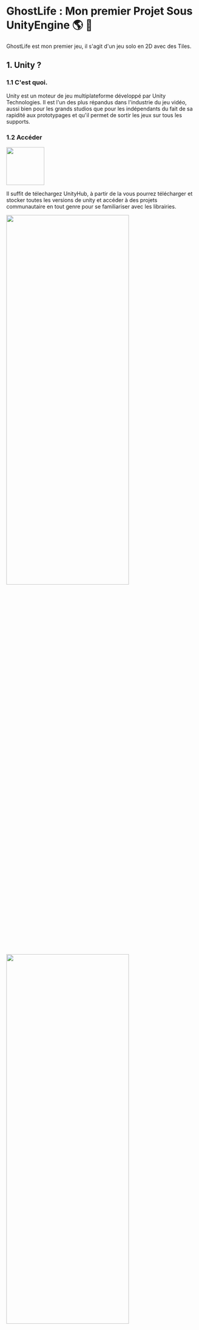 # GhostLife : Mon premier Projet Sous UnityEngine  :earth_americas: :honeybee:

GhostLife est mon premier jeu, il s'agit d'un jeu solo en 2D avec des Tiles.

## 1. Unity ? 


### 1.1 C'est quoi.

Unity est un moteur de jeu multiplateforme développé par Unity Technologies. Il est l'un des plus répandus dans l'industrie du jeu vidéo, aussi bien pour les grands studios que pour les indépendants du fait de sa rapidité aux prototypages et qu'il permet de sortir les jeux sur tous les supports.


### 1.2 Accéder 

<img src="https://user-images.githubusercontent.com/71081511/101229106-f3ec1480-369e-11eb-94aa-1013e457226f.png" width="100" height="100"/>


Il suffit de télechargez UnityHub,
à partir de la vous pourrez télécharger et stocker toutes les versions de unity 
et accéder à des projets communautaire en tout genre pour se familiariser avec les librairies.

<img src="https://user-images.githubusercontent.com/71081511/101247626-effdd800-371a-11eb-9947-80168c9c26cf.png" width=80% height="50%"/> <img src="https://user-images.githubusercontent.com/71081511/101247631-f4c28c00-371a-11eb-9f8d-53df01e24bff.png" width=80% height="50%"/><img src="https://user-images.githubusercontent.com/71081511/101247632-f7bd7c80-371a-11eb-9090-c8a99c54c30b.png" width=80% height="50%"/>

## 2. Présentation Du Jeu : Les Elements :star:


### 2.1 Les Menus :

![Capture d’écran 2020-12-05 à 16 47 34](https://user-images.githubusercontent.com/71081511/101247633-fa1fd680-371a-11eb-8a32-63e88a467442.png)
![Capture d’écran 2020-12-05 à 17 06 02](https://user-images.githubusercontent.com/71081511/101252819-8e3f6d00-371e-11eb-880d-5acacc2e8357.png)
![Capture d’écran 2020-12-05 à 17 13 26](https://user-images.githubusercontent.com/71081511/101252858-91d2f400-371e-11eb-86cb-e603bf5d5ac0.png)



### 2.2 Le TileUse : 

#### 2.2.1 Le Personnage Principal :

![Capture d’écran 2020-12-05 à 16 47 49 copie](https://user-images.githubusercontent.com/71081511/101247635-fb510380-371a-11eb-88a4-0e60258436ab.png)![Capture d’écran 2020-12-05 à 16 47 49](https://user-images.githubusercontent.com/71081511/101247636-fd1ac700-371a-11eb-9f06-005e9c9ffeb0.png)
![Capture d’écran 2020-12-05 à 16 55 51](https://user-images.githubusercontent.com/71081511/101247651-0ad04c80-371b-11eb-96b7-e28311cfbca9.png)


#### 2.2.2 Enemies :

![Capture d’écran 2020-12-05 à 17 18 07](https://user-images.githubusercontent.com/71081511/101252839-90093080-371e-11eb-8f29-726baa311207.png)

#### 2.2.3 La Scene :

![Capture d’écran 2020-12-05 à 16 48 30](https://user-images.githubusercontent.com/71081511/101247645-0441d500-371b-11eb-9379-f8a90af39d71.png)
![Capture d’écran 2020-12-05 à 16 48 12](https://user-images.githubusercontent.com/71081511/101247644-0310a800-371b-11eb-98fe-e09123c93ad0.png)

#### 2.2.4 Props :

![Capture d’écran 2020-12-05 à 16 48 05](https://user-images.githubusercontent.com/71081511/101247639-ff7d2100-371a-11eb-89b9-bade1e845ff8.png)
![Capture d’écran 2020-12-05 à 16 48 57](https://user-images.githubusercontent.com/71081511/101247648-09068900-371b-11eb-89c1-beafa4f152ac.png)


## Meta

Bourdon Maxime – Mbourdon.pro@gmail.com

[https://github.com/Mbourdon95/github-link](https://github.com/Mbourdon95/)
